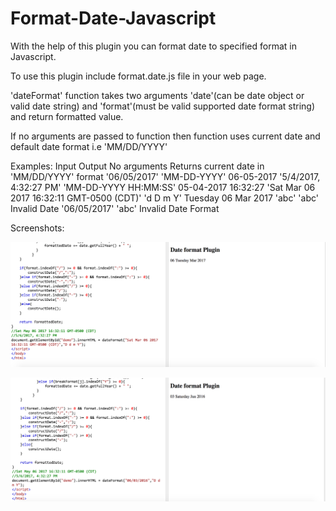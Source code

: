 # Format-Date-Javascript

With the help of this plugin you can format date to specified format in Javascript.

To use this plugin include format.date.js file in your web page.

'dateFormat' function takes two arguments 'date'(can be date object or valid date string) and 'format'(must be valid supported date format 
string) and return formatted value.

If no arguments are passed to function then function uses current date and default date format i.e 'MM/DD/YYYY'

Examples:
Input                                                       Output
No arguments                                                Returns current date in 'MM/DD/YYYY' format
'06/05/2017'  'MM-DD-YYYY'                                  06-05-2017
'5/4/2017, 4:32:27 PM'  'MM-DD-YYYY HH:MM:SS'               05-04-2017 16:32:27
'Sat Mar 06 2017 16:32:11 GMT-0500 (CDT)'  'd D m Y'        Tuesday 06 Mar 2017
'abc' 'abc'                                                 Invalid Date
'06/05/2017'  'abc'                                         Invalid Date Format

Screenshots:

![alt text](https://github.com/nagarwa2/Format-Date-Javascript/blob/master/1.png)

![alt text](https://github.com/nagarwa2/Format-Date-Javascript/blob/master/2.png)
